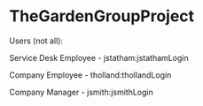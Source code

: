 # TheGardenGroupProject

Users (not all):

Service Desk Employee - jstatham:jstathamLogin

Company Employee - tholland:thollandLogin

Company Manager - jsmith:jsmithLogin
